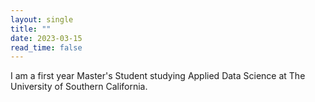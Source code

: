 ```yaml
---
layout: single
title: ""
date: 2023-03-15
read_time: false
---
```


I am a first year Master's Student studying Applied Data Science at The University of Southern California.

